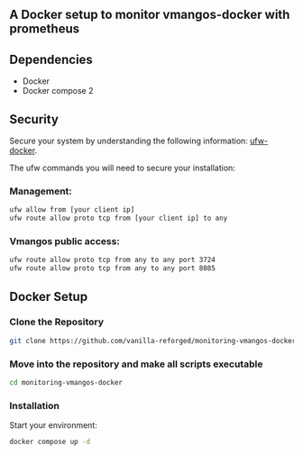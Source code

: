 
## A Docker setup to monitor vmangos-docker with prometheus

## Dependencies

- Docker
- Docker compose 2

## Security

Secure your system by understanding the following information: [ufw-docker](https://github.com/chaifeng/ufw-docker).

The ufw commands you will need to secure your installation:

### Management:

```sh
ufw allow from [your client ip]
ufw route allow proto tcp from [your client ip] to any
```

### Vmangos public access:

```sh
ufw route allow proto tcp from any to any port 3724
ufw route allow proto tcp from any to any port 8085
```

## Docker Setup

### Clone the Repository

```sh
git clone https://github.com/vanilla-reforged/monitoring-vmangos-docker/
```

### Move into the repository and make all scripts executable

```sh
cd monitoring-vmangos-docker
```

### Installation

Start your environment:

```sh
docker compose up -d
```
